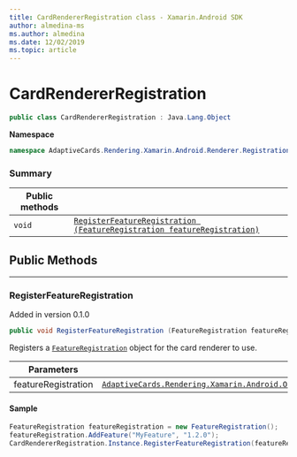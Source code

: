 ```yaml
---
title: CardRendererRegistration class - Xamarin.Android SDK
author: almedina-ms
ms.author: almedina
ms.date: 12/02/2019
ms.topic: article
---
```


# CardRendererRegistration

```csharp
public class CardRendererRegistration : Java.Lang.Object
```

**Namespace**
```csharp
namespace AdaptiveCards.Rendering.Xamarin.Android.Renderer.Registration
```

### Summary

| Public methods | &nbsp; |
| --- | ---- |
| ```void``` | [```RegisterFeatureRegistration (FeatureRegistration featureRegistration)```](#registerfeatureregistration) |

## Public Methods

--- 

### <a id="registerfeatureregistration"></a> RegisterFeatureRegistration
<p>Added in version 0.1.0</p>

```csharp
public void RegisterFeatureRegistration (FeatureRegistration featureRegistration)
```

Registers a [```FeatureRegistration```](adaptivecards-rendering-xamarin-android-objectmodel-featureregistration.md) object for the card renderer to use.

| Parameters | &nbsp; |
| --- | --- |
| featureRegistration | [```AdaptiveCards.Rendering.Xamarin.Android.ObjectModel.FeatureRegistration```](adaptivecards-rendering-xamarin-android-objectmodel-featureregistration.md) |

#### Sample

```csharp
FeatureRegistration featureRegistration = new FeatureRegistration();
featureRegistration.AddFeature("MyFeature", "1.2.0");
CardRendererRegistration.Instance.RegisterFeatureRegistration(featureRegistration);
```